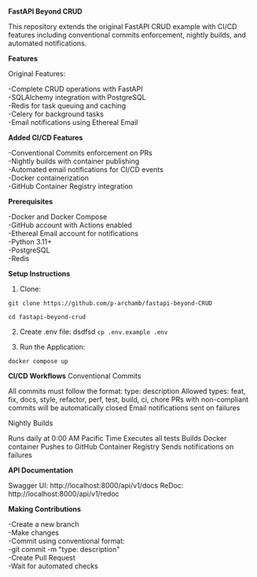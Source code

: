 **FastAPI Beyond CRUD**

This repository extends the original FastAPI CRUD example with CI/CD features including conventional commits enforcement, nightly builds, and automated notifications.

**Features**

Original Features:

-Complete CRUD operations with FastAPI  
-SQLAlchemy integration with PostgreSQL  
-Redis for task queuing and caching  
-Celery for background tasks  
-Email notifications using Ethereal Email  

**Added CI/CD Features**

-Conventional Commits enforcement on PRs  
-Nightly builds with container publishing  
-Automated email notifications for CI/CD events  
-Docker containerization  
-GitHub Container Registry integration  

**Prerequisites**

-Docker and Docker Compose  
-GitHub account with Actions enabled  
-Ethereal Email account for notifications  
-Python 3.11+  
-PostgreSQL  
-Redis  

**Setup Instructions**

1. Clone:

`git clone https://github.com/p-archamb/fastapi-beyond-CRUD` 

`cd fastapi-beyond-crud`

2. Create .env file:
dsdfsd
`cp .env.example .env`

3. Run the Application:

`docker compose up`

**CI/CD Workflows**
Conventional Commits

All commits must follow the format: type: description
Allowed types: feat, fix, docs, style, refactor, perf, test, build, ci, chore
PRs with non-compliant commits will be automatically closed
Email notifications sent on failures

Nightly Builds

Runs daily at 0:00 AM Pacific Time
Executes all tests
Builds Docker container
Pushes to GitHub Container Registry
Sends notifications on failures

**API Documentation**

Swagger UI: http://localhost:8000/api/v1/docs
ReDoc: http://localhost:8000/api/v1/redoc


**Making Contributions**

-Create a new branch  
-Make changes  
-Commit using conventional format:  
-git commit -m "type: description"  
-Create Pull Request  
-Wait for automated checks  
